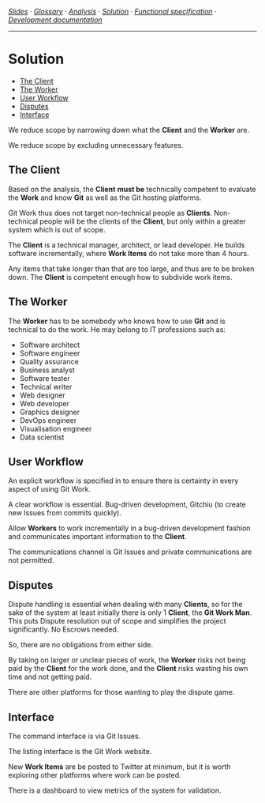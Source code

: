 <!-- navigation -->
*[Slides](https://docs.google.com/presentation/d/1o5J6twJ9vyvXOYP_qyf5fXrTT5rfl9VULBgo7Pq-gz4/edit#slide=id.p) ·
  [Glossary](glossary.md) ·
  [Analysis](analysis.md) ·
  [Solution](solution.md) ·
  [Functional specification](specification.md) ·
  [Development documentation](development.md)*
  
---

<!-- /navigation -->

# Solution

<!-- toc -->

- [The Client](#the-client)
- [The Worker](#the-worker)
- [User Workflow](#user-workflow)
- [Disputes](#disputes)
- [Interface](#interface)

<!-- tocstop -->

We reduce scope by narrowing down what the **Client** and the **Worker** are.

We reduce scope by excluding unnecessary features.

## The Client

Based on the analysis, the **Client** **must be** technically competent to evaluate the **Work**
and know **Git** as well as the Git hosting platforms.

Git Work thus does not target non-technical people as **Clients**.
Non-technical people will be the clients of the **Client**,
but only within a greater system which is out of scope.

The **Client** is a technical manager, architect, or lead developer.
He builds software incrementally, where **Work Items** do not take more than 4 hours.

Any items that take longer than that are too large, and thus are to be broken down.
The **Client** is competent enough how to subdivide work items.

## The Worker

The **Worker** has to be somebody who knows how to use **Git** and is technical to do the work.
He may belong to IT professions such as:
* Software architect
* Software engineer
* Quality assurance
* Business analyst
* Software tester
* Technical writer
* Web designer
* Web developer
* Graphics designer
* DevOps engineer
* Visualisation engineer
* Data scientist

## User Workflow

An explicit workflow is specified in to ensure there is certainty in every aspect of using Git Work.

A clear workflow is essential. Bug-driven development, Gitchiu (to create new Issues from commits quickly).
 
Allow **Workers** to work incrementally in a bug-driven development fashion
and communicates important information to the **Client**.

The communications channel is Git Issues and private communications are not permitted.

## Disputes

Dispute handling is essential when dealing with many **Clients**,
so for the sake of the system at least initially there is only 1 **Client**, the **Git Work Man**.
This puts Dispute resolution out of scope and simplifies the project significantly. No Escrows needed.

So, there are no obligations from either side.

By taking on larger or unclear pieces of work, the **Worker** risks not being paid by the **Client** for the work done,
and the **Client** risks wasting his own time and not getting paid.

There are other platforms for those wanting to play the dispute game.

## Interface

The command interface is via Git Issues.

The listing interface is the Git Work website.

New **Work Items** are be posted to Twitter at minimum, but it is worth exploring other platforms where work can be posted.

There is a dashboard to view metrics of the system for validation.
